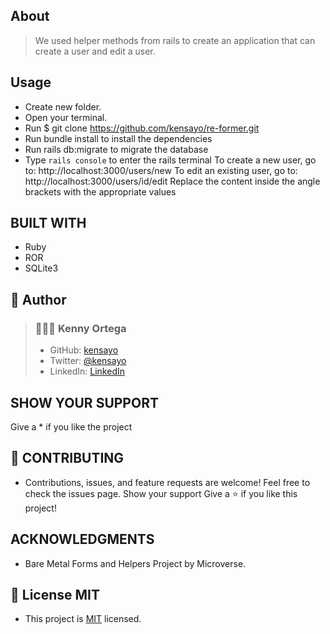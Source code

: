 ## About

> We used helper methods from rails to create an application that can create a user and edit a user.

## Usage
- Create new folder.
- Open your terminal.
- Run $ git clone https://github.com/kensayo/re-former.git
- Run bundle install to install the dependencies
- Run rails db:migrate to migrate the database
- Type `rails console` to enter the rails terminal
  To create a new user, go to: http://localhost:3000/users/new
  To edit an existing user, go to: http://localhost:3000/users/id/edit
  Replace the content inside the angle brackets with the appropriate values

## BUILT WITH

- Ruby
- ROR
- SQLite3

## 💯 Author

>### 👨🏻‍💻 **Kenny Ortega**
>- GitHub: [kensayo](https://github.com/kensayo)
>- Twitter: [@kensayo](https://twitter.com/kensayo)
>- LinkedIn: [LinkedIn](https://www.linkedin.com/in/kenny-ortega-3580aa33/)


## SHOW YOUR SUPPORT
Give a \* if you like the project

## 🤝 CONTRIBUTING
- Contributions, issues, and feature requests are welcome!
  Feel free to check the issues page. Show your support
  Give a ⭐️ if you like this project!

## ACKNOWLEDGMENTS

- Bare Metal Forms and Helpers Project by Microverse.

## 📝 License MIT
- This project is [MIT](https://www.theodinproject.com/home) licensed.
